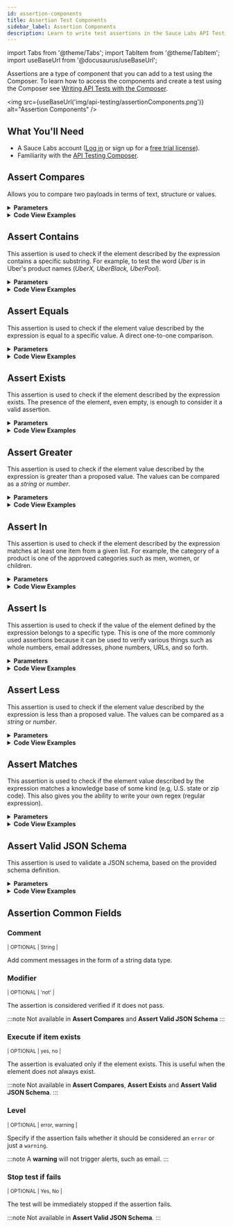 ```yaml
---
id: assertion-components
title: Assertion Test Components
sidebar_label: Assertion Components
description: Learn to write test assertions in the Sauce Labs API Testing Composer.
---
```


import Tabs from '@theme/Tabs';
import TabItem from '@theme/TabItem';
import useBaseUrl from '@docusaurus/useBaseUrl';

Assertions are a type of component that you can add to a test using the Composer. To learn how to access the components and create a test using the Composer see [Writing API Tests with the Composer](/api-testing/composer/).

<img src={useBaseUrl('img/api-testing/assertionComponents.png')} alt="Assertion Components" />

## What You'll Need

- A Sauce Labs account ([Log in](https://accounts.saucelabs.com/am/XUI/#login/) or sign up for a [free trial license](https://saucelabs.com/sign-up)).
- Familiarity with the [API Testing Composer](/api-testing/composer/).

## Assert Compares

Allows you to compare two payloads in terms of text, structure or values.

<details>
<summary><strong>Parameters</strong></summary>

<table id="table-api">
  <tbody>
  <tr>
  <td colSpan='2'>Fields</td>
  </tr>
    <tr>
     <td><strong>Expression 1</strong></td>
     <td><p><small>| REQUIRED | STRING |</small></p><p>The first payload you want to compare.</p></td>
    </tr>
    <tr>
     <td><strong>Expression 2</strong></td>
     <td><p><small>| REQUIRED | STRING |</small></p><p>The second payload you want to compare.</p></td>
    </tr>
    <tr>
     <td><strong>Mode</strong></td>
     <td><p><small>| REQUIRED | Text, values, structure |</small></p><p>The comparator you wish to use. <code>text</code> compares the text of the two payloads as plain text, <code>values</code> compares the two payloads regardless the text layout, <code>structure</code> compares only the structure of the two payloads.</p></td>
    </tr>
    <tr>
     <td><strong>Strict</strong></td>
     <td><p><small>| OPTIONAL | Yes, No |</small></p><p>Comparison includes data types. </p></td>
    </tr>
  </tbody>
</table>

See also [Common Fields](#assertion-common-fields)

<img src={useBaseUrl('img/api-testing/compares.webp')} alt="Assertion Compares Pic"/>

</details>
<details>
<summary><strong>Code View Examples</strong></summary>

```yaml
- id: assert-compares
  expression1: payload1
  expression2: payload2
  mode: text
  strict: 'false'
```

```yaml
- id: assert-compares
  expression1: payload1
  expression2: payload2
  mode: values
  strict: 'false'
```

```yaml
- id: assert-compares
  expression1: payload1
  expression2: payload2
  mode: structure
  strict: 'false'
```

</details>

## Assert Contains

This assertion is used to check if the element described by the expression contains a specific substring. For example, to test the word _Uber_ is in Uber's product names (_UberX, UberBlack, UberPool_).

<details>
<summary><strong>Parameters</strong></summary>

<table id="table-api">
  <tbody>
  <tr>
  <td colSpan='2'>Fields</td>
  </tr>
    <tr>
     <td><strong>Expression</strong></td>
     <td><p><small>| REQUIRED | Expression |</small></p><p>The path to the element we want to operate on (e.g., <code>payload.ProductID</code>). See <a href="/api-testing/composer/expressions/">Using Expressions</a> for more details.</p></td>
    </tr>
    <tr>
     <td><strong>Value</strong></td>
     <td><p><small>| REQUIRED | String, Number, Boolean |</small></p><p>The value we want to compare the expression to.</p></td>
    </tr>
    <tr>
     <td><strong>Type</strong></td>
     <td><p><small>| OPTIONAL | Auto, String, Number, Boolean |</small></p><p>The type of the value. <code>Auto</code> means the engine will try to identify the type of the value.</p></td>
    </tr>
  </tbody>
</table>

See also [Common Fields](#assertion-common-fields)

</details>
<details>
<summary><strong>Code View Examples</strong></summary>

```yaml
- id: assert-contains
  expression: data.url
  value: domain.com
```

```yaml
- id: assert-contains
  expression: data.id
  value: ${id}
```

</details>

## Assert Equals

This assertion is used to check if the element value described by the expression is equal to a specific value. A direct one-to-one comparison.

<details>
<summary><strong>Parameters</strong></summary>

<table id="table-api">
  <tbody>
  <tr>
  <td colSpan='2'>Fields</td>
  </tr>
   <tr>
     <td><strong>Expression</strong></td>
     <td><p><small>| REQUIRED | Expression |</small></p><p>The path to the element we want to operate on (e.g., <code>payload.ProductID</code>). See <a href="/api-testing/composer/expressions/">Using Expressions</a> for more details.</p></td>
    </tr>
    <tr>
     <td><strong>Value</strong></td>
     <td><p><small>| REQUIRED | String, Number, Boolean |</small></p><p>The value we want to compare the expression to.</p></td>
    </tr>
    <tr>
     <td><strong>Type</strong></td>
     <td><p><small>| OPTIONAL | Auto, String, Number, Boolean |</small></p><p>The type of the value. <code>Auto</code> means the engine will try to identify the type of the value.</p></td>
    </tr>
  </tbody>
</table>

See also [Common Fields](#assertion-common-fields)

</details>
<details>
<summary><strong>Code View Examples</strong></summary>

```yaml
- id: assert-equals
  expression: data.code
  value: '500'
```

```yaml
- id: assert-equals
  expression: data.code
  value: 500
```

</details>

## Assert Exists

This assertion is used to check if the element described by the expression exists. The presence of the element, even empty, is enough to consider it a valid assertion.

<details>
<summary><strong>Parameters</strong></summary>

<table id="table-api">
  <tbody>
  <tr>
  <td colSpan='2'>Fields</td>
  </tr>
    <tr>
     <td><strong>Expression</strong></td>
     <td><p><small>| REQUIRED | Expression |</small></p><p>The path to the element we want to operate on (e.g., <code>payload.ProductID</code>). See <a href="/api-testing/composer/expressions/">Using Expressions</a> for more details.</p></td>
    </tr>
  </tbody>
</table>

See also [Common Fields](#assertion-common-fields)

</details>
<details>
<summary><strong>Code View Examples</strong></summary>

```yaml
- id: assert-exists
  expression: data.id
```

</details>

## Assert Greater

This assertion is used to check if the element value described by the expression is greater than a proposed value. The values can be compared as a _string_ or _number_.

<details>
<summary><strong>Parameters</strong></summary>

<table id="table-api">
  <tbody>
  <tr>
  <td colSpan='2'>Fields</td>
  </tr>
    <tr>
     <td><strong>Expression</strong></td>
     <td><p><small>| REQUIRED | Expression |</small></p><p>The path to the element we want to operate on (e.g., <code>payload.ProductID</code>). See <a href="/api-testing/composer/expressions/">Using Expressions</a> for more details.</p></td>
    </tr>
    <tr>
     <td><strong>Value</strong></td>
     <td><p><small>| REQUIRED | String, Number |</small></p><p>The value we want to compare the expression to.</p></td>
    </tr>
  </tbody>
</table>

See also [Common Fields](#assertion-common-fields)

</details>
<details>
<summary><strong>Code View Examples</strong></summary>

```yaml
- id: assert-greater
  expression: data.code
  value: 4503
```

</details>

## Assert In

This assertion is used to check if the element described by the expression matches at least one item from a given list. For example, the category of a product is one of the approved categories such as men, women, or children.

<details>
<summary><strong>Parameters</strong></summary>

<table id="table-api">
  <tbody>
  <tr>
  <td colSpan='2'>Fields</td>
  </tr>
    <tr>
     <td><strong>Expression</strong></td>
     <td><p><small>| REQUIRED | Expression |</small></p><p>The path to the element we want to operate on (e.g., <code>payload.ProductID</code>). See <a href="/api-testing/composer/expressions/">Using Expressions</a> for more details.</p></td>
    </tr>
    <tr>
     <td><strong>Value</strong></td>
     <td><p><small>| REQUIRED | String, Number |</small></p><p>The value we want to compare the expression to.</p></td>
    </tr>
  </tbody>
</table>

See also [Common Fields](#assertion-common-fields).

</details>
<details>
<summary><strong>Code View Examples</strong></summary>

```yaml
- id: assert-in
  expression: data.type
  value:
  - ebook
  - paperbook
```

```yaml
- id: assert-in
  expression: data.price
  value:
  - '5.50'
  - '7'
  - '9.79'
```

</details>

## Assert Is

This assertion is used to check if the value of the element defined by the expression belongs to a specific type. This is one of the more commonly used assertions because it can be used to verify various things such as whole numbers, email addresses, phone numbers, URLs, and so forth.

<details>
<summary><strong>Parameters</strong></summary>

<table id="table-api">
  <tbody>
  <tr>
  <td colSpan='2'>Fields</td>
  </tr>
    <tr>
     <td><strong>Expression</strong></td>
     <td><p><small>| REQUIRED | Expression |</small></p><p>The path to the element we want to operate on (e.g., <code>payload.ProductID</code>). See <a href="/api-testing/composer/expressions/">Using Expressions</a> for more details.</p></td>
    </tr>
    <tr>
     <td><strong>Type</strong></td>
    <td><p><small>| REQUIRED | Integer, float, url, boolean, phone, email, map, array |</small></p><p>The data type of the value. <code>integer</code> checks if field is an integer value, <code>float</code> checks if field is a decimal value, <code>url</code> checks if the field is a well formatted url, <code>boolean</code> checks if field is a boolean value, <code>phone</code> checks if field contains a valid phone number format, <code>email</code> checks if field is a valid email format, <code>map</code> checks if field is a map type, <code>array</code> checks if the field is an array.</p></td>
    </tr>
  </tbody>
</table>

See also [Common Fields](#assertion-common-fields)

</details>
<details>
<summary><strong>Code View Examples</strong></summary>

```yaml
- id: assert-is
  expression: data.id
  type: integer
```

</details>

## Assert Less

This assertion is used to check if the element value described by the expression is less than a proposed value. The values can be compared as a _string_ or _number_.

<details>
<summary><strong>Parameters</strong></summary>

<table id="table-api">
  <tbody>
  <tr>
  <td colSpan='2'>Fields</td>
  </tr>
    <tr>
     <td><strong>Expression</strong></td>
     <td><p><small>| REQUIRED | Expression |</small></p><p>The path to the element we want to operate on (e.g., <code>payload.ProductID</code>). See <a href="/api-testing/composer/expressions/">Using Expressions</a> for more details.</p></td>
    </tr>
    <tr>
     <td><strong>Value</strong></td>
     <td><p><small>| REQUIRED | String, Number |</small></p><p>The value we want to compare the expression to.</p></td>
    </tr>
  </tbody>
</table>

See also [Common Fields](#assertion-common-fields)

</details>
<details>
<summary><strong>Code View Examples</strong></summary>

```yaml
- id: assert-less
  expression: data.code
  value: 4503
```

</details>

## Assert Matches

This assertion is used to check if the element value described by the expression matches a knowledge base of some kind (e.g, U.S. state or zip code). This also gives you the ability to write your own regex (regular expression).

<details>
<summary><strong>Parameters</strong></summary>

<table id="table-api">
  <tbody>
  <tr>
  <td colSpan='2'>Fields</td>
  </tr>
    <tr>
     <td><strong>Expression</strong></td>
     <td><p><small>| REQUIRED | Expression |</small></p><p>The path to the element we want to operate on (e.g., <code>payload.ProductID</code>). See <a href="/api-testing/composer/expressions/">Using Expressions</a> for more details.</p></td>
    </tr>
    <tr>
     <td><strong>Type</strong></td>
     <td><p><small>| REQUIRED | 'regex', 'US Zipcode', 'USState', 'credit card', 'country codes', 'currency codes' |</small></p><p>The data type of the value. <code>regex</code> if you want to evaluate the field as a regular expression (specified in regex value), <code>US Zipcode</code> checks if the field is a valid US zip code, <code>US State</code> checks if the field is a valid US State (i.e., 'NY'), <code>credit card</code> checks if the field contains a valid credit card number from the most popular credit cards (i.e. VISA, Mastercard, AMEX), <code>country code</code> checks if the field contains a valid country code (i.e., 'US', 'FR', 'DK'), <code> currency code</code> checks if the fields is a valid currency (i.e., 'USD', 'EUR').</p></td>
    </tr>
    <tr>
     <td><strong>Regex value</strong></td>
     <td><p><small>| REQUIRED, if type is 'regex' | String |</small></p><p>Specify the regular expression you want to use for checking the expression. </p></td>
    </tr>
  </tbody>
</table>

See also [Common Fields](#assertion-common-fields)

</details>
<details>
<summary><strong>Code View Examples</strong></summary>

```yaml
- id: assert-matches
  expression: data.zipcode
  type: us_zipcodes
```

</details>

## Assert Valid JSON Schema

This assertion is used to validate a JSON schema, based on the provided schema definition.

<details>
<summary><strong>Parameters</strong></summary>

<table id="table-api">
  <tbody>
  <tr>
  <td colSpan='2'>Fields</td>
  </tr>
    <tr>
     <td><strong>Expression</strong></td>
     <td><p><small>| REQUIRED | Expression |</small></p><p>The path to the element we want to operate on (e.g., <code>payload.ProductID</code>). See <a href="/api-testing/composer/expressions/">Using Expressions</a> for more details.</p></td>
    </tr>
    <tr>
     <td><strong>JSON Schema</strong></td>
     <td><p><small>| REQUIRED | JSON schema definition |</small></p><p>The JSON schema definition. This will be used to validate the JSON passed in the expression field.</p></td>
    </tr>
  </tbody>
</table>

See also [Comment](#comment)

</details>
<details>
<summary><strong>Code View Examples</strong></summary>

```yaml
- id: set
  var: json_success
  mode: lang
  lang: template
  body: '{ "rectangle" : { "a" : 15, "b" : 5 } }'
```

```yaml
- id: assert-valid-jsonschema
  expression: json_success
  body: |-
    {
      "type": "object",
      "properties": {
        "rectangle": {
          "$ref": "#/definitions/Rectangle"
        }
      },
      "definitions": {
        "size": {
          "type": "number",
          "minimum": 0
        },
        "Rectangle": {
          "type": "object",
          "properties": {
            "a": {
              "$ref": "#/definitions/size"
            },
            "b": {
              "$ref": "#/definitions/size"
            }
          }
        }
      }
    }
```

</details>

## Assertion Common Fields

### Comment

<p><small>| OPTIONAL | String |</small></p>
Add comment messages in the form of a string data type.

### Modifier

<p><small>| OPTIONAL | 'not' |</small></p>
The assertion is considered verified if it does not pass.

:::note
Not available in **Assert Compares** and **Assert Valid JSON Schema**
:::

### Execute if item exists

<p><small>| OPTIONAL | yes, no |</small></p>
The assertion is evaluated only if the element exists. This is useful when the element does not always exist.

:::note
Not available in **Assert Compares**, **Assert Exists** and **Assert Valid JSON Schema**.
:::

### Level

<p><small>| OPTIONAL | error, warning |</small></p>
Specify if the assertion fails whether it should be considered an <code>error</code> or just a <code>warning</code>.

:::note
A **warning** will not trigger alerts, such as email.
:::

### Stop test if fails

<p><small>| OPTIONAL | Yes, No |</small></p>
The test will be immediately stopped if the assertion fails.

:::note
Not available in **Assert Valid JSON Schema**.
:::
